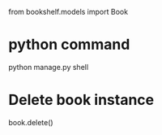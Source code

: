 from bookshelf.models import Book

# python command
python manage.py shell

# Delete book instance
book.delete()
